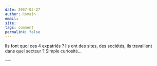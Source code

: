 ```yaml
---
date: 2007-02-27
author: Romain
email: 
site: 
tags: comment
permalink: false
---
```


<p>Ils font quoi ces 4 expatriés ? Ils ont des sites, des sociétés, ils travaillent dans quel secteur ? Simple curiosité... </p>
---